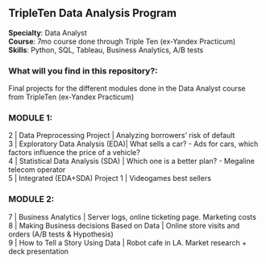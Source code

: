 ## TripleTen Data Analysis Program
**Specialty**: Data Analyst  
**Course**: 7mo course done through Triple Ten (ex-Yandex Practicum)  
**Skills**: Python, SQL, Tableau, Business Analytics, A/B tests

### What will you find in this repository?:
Final projects for the different modules done in the Data Analyst course from TripleTen (ex-Yandex Practicum)

### MODULE 1:<br>
2 | Data Preprocessing Project | Analyzing borrowers’ risk of default<br>
3 | Exploratory Data Analysis (EDA)| What sells a car? - Ads for cars, which factors influence the price of a vehicle?<br>
4 | Statistical Data Analysis (SDA) | Which one is a better plan? - Megaline telecom operator<br>
5 | Integrated (EDA+SDA) Project 1 | Videogames best sellers<br>
### MODULE 2:<br>
7 | Business Analytics | Server logs, online ticketing page. Marketing costs<br>
8 | Making Business decisions Based on Data | Online store visits and orders (A/B tests & Hypothesis)<br>
9 | How to Tell a Story Using Data | Robot cafe in LA. Market research + deck presentation<br>
